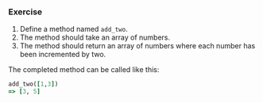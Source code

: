 ### Exercise

1. Define a method named `add_two`.
2. The method should take an array of numbers.
3. The method should return an array of numbers where each number has been incremented by two.

The completed method can be called like this:

```ruby
add_two([1,3])
=> [3, 5]
```
